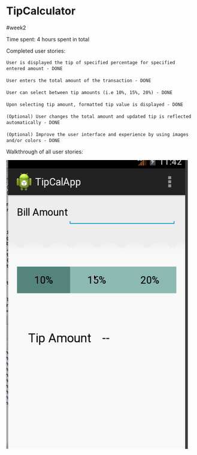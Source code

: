 TipCalculator
====================

#week2

Time spent: 4 hours spent in total

Completed user stories:

    User is displayed the tip of specified percentage for specified entered amount - DONE

    User enters the total amount of the transaction - DONE

    User can select between tip amounts (i.e 10%, 15%, 20%) - DONE

    Upon selecting tip amount, formatted tip value is displayed - DONE

    (Optional) User changes the total amount and updated tip is reflected automatically - DONE

    (Optional) Improve the user interface and experience by using images and/or colors - DONE
 

Walkthrough of all user stories:

![Video Walkthrough](TipCal.gif)
